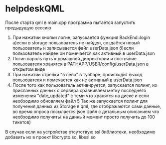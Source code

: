 # helpdeskQML
После старта qml в main.cpp программа пытается запустить предыдущую сессию

1. При нажатии кнопки логин, запускается функция BackEnd::login 
  а)если в storage пользователь не найден, создаётся новый пользователь и записывается файл userData.json
  б)если пользователь найден он помечается как активный в userData.json
2. Логин пароль путь к домашней дирректории и состояние пользователя хранятся в PATHAPP/USER/config/userData.json в открытом виде
3. При нажатии стрелки "в лево" в тулбаре, происходит выход пользователя и помечается как не активный в userData.json
4. После того как пользователь активируется, запускается полинг, из присланных данных с сервера сравниваем метку последнего изменения "date_updated" c теми что хранятся на диске и если необходимо обновляем файл
5 Так же запускается полинг для получения данных из Storage в qml, где отображаются сами данные, во время опроса посылается json файл с детальным описанием что необходимо получить( на данный момент просто получить до 100 тикетов)

В случае если на устройстве отсутствую ssl библиотеки, необходимо добавить их в проект libcrypto.so, libssl.so
